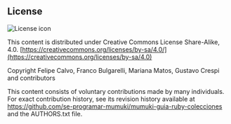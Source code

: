 ## License
![License icon](https://licensebuttons.net/l/by-sa/3.0/88x31.png)

This content is distributed under Creative Commons License Share-Alike, 4.0. [https://creativecommons.org/licenses/by-sa/4.0/](https://creativecommons.org/licenses/by-sa/4.0)

Copyright Felipe Calvo, Franco Bulgarelli, Mariana Matos, Gustavo Crespi and contributors

This content consists of voluntary contributions made by many
individuals. For exact contribution history, see its revision history
available at https://github.com/se-programar-mumuki/mumuki-guia-ruby-colecciones and the AUTHORS.txt file.


